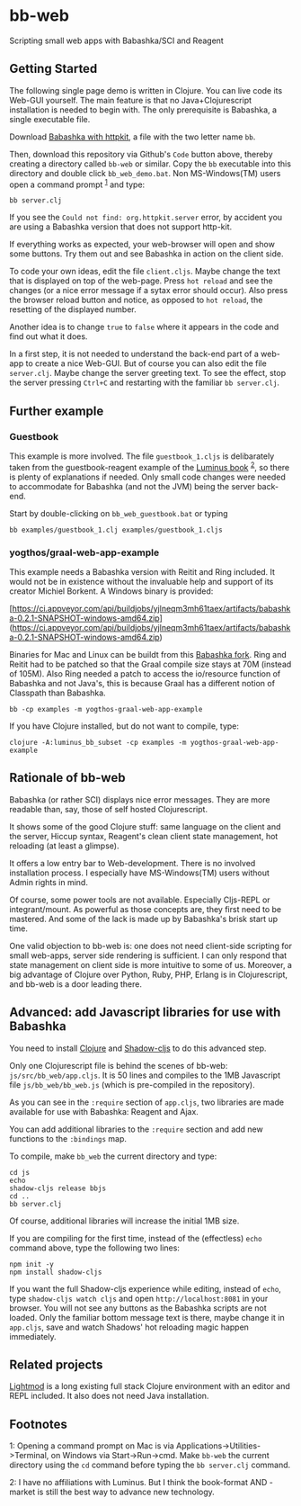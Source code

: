 # bb-web

Scripting small web apps with Babashka/SCI and Reagent

## Getting Started

The following single page demo is written in Clojure. You can live code its Web-GUI yourself. The main feature is that no Java+Clojurescript installation is needed to begin with. The only prerequisite is Babashka, a single executable file.

Download [Babashka with httpkit](https://github.com/borkdude/babashka/issues/556), a file with the two letter name `bb`. 

Then, download this repository via Github's `Code` button above, thereby creating a directory called `bb-web` or similar. Copy the `bb` executable into this directory and double click `bb_web_demo.bat`. Non MS-Windows(TM) users open a command prompt <sup>[1](#myfootnote1)</sup> and type:

    bb server.clj

 If you see the `Could not find: org.httpkit.server` error, by accident you are using a Babashka version that does not support http-kit.

If everything works as expected, your web-browser will open and show some buttons. Try them out and see Babashka in action on the client side.

To code your own ideas, edit the file `client.cljs`. Maybe change the text that is displayed on top of the web-page. Press `hot reload` and see the changes (or a nice error message if a sytax error should occur). Also press the browser reload button and notice, as opposed to `hot reload`, the resetting of the displayed number.

Another idea is to change `true` to `false` where it appears in the code and find out what it does.

In a first step, it is not needed to understand the back-end part of a web-app to create a nice Web-GUI. But of course you can also edit the file `server.clj`. Maybe change the server greeting text. To see the effect, stop the server pressing `Ctrl+C` and restarting with the familiar `bb server.clj`.

## Further example

### Guestbook
This example is more involved. The file ``guestbook_1.cljs`` is delibarately taken from the guestbook-reagent example of the [Luminus book](https://pragprog.com/titles/dswdcloj3/web-development-with-clojure-third-edition/) <sup>[2](#myfootnote2)</sup>, so there is plenty of explanations if needed. Only small code changes were needed to accommodate for Babashka (and not the JVM) being the server back-end.

Start by double-clicking on `bb_web_guestbook.bat` or typing

    bb examples/guestbook_1.clj examples/guestbook_1.cljs

### yogthos/graal-web-app-example

This example needs a Babashka version with Reitit and Ring included. It would not be in existence without the invaluable help and support of its creator Michiel Borkent. A Windows binary is provided: 

[https://ci.appveyor.com/api/buildjobs/yjlneqm3mh61taex/artifacts/babashka-0.2.1-SNAPSHOT-windows-amd64.zip]
(https://ci.appveyor.com/api/buildjobs/yjlneqm3mh61taex/artifacts/babashka-0.2.1-SNAPSHOT-windows-amd64.zip)

Binaries for Mac and Linux can be buildt from this [Babashka fork](https://github.com/kloimhardt/babashka). Ring and Reitit had to be patched so that the Graal compile size stays at 70M (instead of 105M). Also Ring needed a patch to access the io/resource function of Babashka and not Java's, this is because Graal has a different notion of Classpath than Babashka.
```
bb -cp examples -m yogthos-graal-web-app-example
```
If you have Clojure installed, but do not want to compile, type:
```
clojure -A:luminus_bb_subset -cp examples -m yogthos-graal-web-app-example

```

## Rationale of bb-web
Babashka (or rather SCI) displays nice error messages. They are more readable than, say, those of self hosted Clojurescript.

It shows some of the good Clojure stuff: same language on the client and the server, Hiccup syntax, Reagent's clean client state management, hot reloading (at least a glimpse).

It offers a low entry bar to Web-development. There is no involved installation process. I especially have MS-Windows(TM) users without Admin rights in mind.

Of course, some power tools are not available. Especially Cljs-REPL or integrant/mount. As powerful as those concepts are, they first need to be mastered. And some of the lack is made up by Babashka's brisk start up time.

One valid objection to bb-web is: one does not need client-side scripting for small web-apps, server side rendering is sufficient. I can only respond that state management on client side is more intuitive to some of us. Moreover, a big advantage of Clojure over Python, Ruby, PHP, Erlang is in Clojurescript, and bb-web is a door leading there.


## Advanced: add Javascript libraries for use with Babashka

You need to install [Clojure](https://www.clojure.org) and [Shadow-cljs](http://shadow-cljs.org) to do this advanced step.

Only one Clojurescript file is behind the scenes of bb-web: ``js/src/bb_web/app.cljs``. It is 50 lines and compiles to the 1MB Javascript file `js/bb_web/bb_web.js` (which is pre-compiled in the repository). 

As you can see in the ``:require`` section of `app.cljs`, two libraries are made available for use with Babashka: Reagent and Ajax.

You can add additional libraries  to the `:require` section and add new functions to the ``:bindings`` map.

To compile, make `bb_web` the current directory and type:
    
    cd js
    echo
    shadow-cljs release bbjs
    cd ..
    bb server.clj

Of course, additional libraries will increase the initial 1MB size. 

If you are compiling for the first time, instead of the (effectless) `echo` command above, type the following two lines:

    npm init -y
    npm install shadow-cljs

If you want the full Shadow-cljs experience while editing, instead of `echo`, type `shadow-cljs watch cljs` and open `http://localhost:8081` in your browser. You will not see any buttons as the Babashka scripts are not loaded. Only the familiar bottom message text is there, maybe change it in `app.cljs`, save and watch Shadows' hot reloading magic happen immediately.

## Related projects

[Lightmod](https://sekao.net/lightmod/) is a long existing full stack Clojure environment with an editor and REPL included. It also does not need Java installation.

## Footnotes

<a name="myfootnote1">1</a>: Opening a command prompt on Mac is via Applications->Utilities->Terminal, on Windows via Start->Run->cmd. Make `bb-web` the current directory using the `cd` command before typing the `bb server.clj` command.

<a name="myfootnote2">2</a>: I have no affiliations with Luminus. But I think the book-format AND -market is still the best way to advance new technology.
